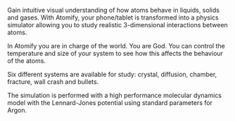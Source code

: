 Gain intuitive visual understanding of how atoms behave in liquids, solids and gases. With Atomify, your phone/tablet is transformed into a physics simulator allowing you to study realistic 3-dimensional interactions between atoms.  

In Atomify you are in charge of the world. You are God. You can control the temperature and size of your system to see how this affects the behaviour of the atoms. 

Six different systems are available for study: crystal, diffusion, chamber, fracture, wall crash and bullets. 


The simulation is performed with a high performance molecular dynamics model with the Lennard-Jones potential using standard parameters for Argon. 